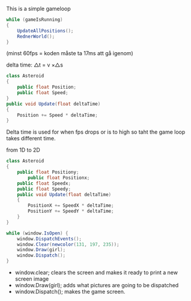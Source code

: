 This is a simple gameloop
```c#
while (gameIsRunning)
{
	UpdateAllPositions();
	RednerWorld();
}
```
(minst 60fps = koden måste ta 17ms att gå igenom)

delta time: △t = v ×△s
```c#
class Asteroid 
{
	public float Position;
	public float Speed;
}
public void Update(float deltaTime) 
{
	Position += Speed * deltaTime;
}
```
Delta time is used for when fps drops or is to high so taht the game loop takes different time. 

from 1D to 2D
```c#
class Asteroid 
{
	public float Positiony;
		public float Positionx;
	public float Speedx;
	public float Speedy;
	public void Update(float deltaTime) 
	{
		PositionX += SpeedX * deltaTime;  
		PositionY += SpeedY * deltaTime;  
	}
}
```

```c#
while (window.IsOpen) {
	window.DispatchEvents();
	window.Clear(newcolor(131, 197, 235));
	window.Draw(girl);
	window.Dispatch();
}
```
- window.clear;
	  clears the screen and makes it ready to print a new screen image
- window.Draw(girl);
		adds what pictures are going to be dispatched
- window.Dispatch();
		makes the game screen.